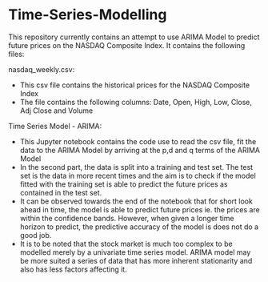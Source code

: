 # Time-Series-Modelling
This repository currently contains an attempt to use ARIMA Model to predict future prices on the NASDAQ Composite Index. It contains the following files:

nasdaq_weekly.csv:
- This csv file contains the historical prices for the NASDAQ Composite Index
- The file contains the following columns: Date, Open, High, Low, Close, Adj Close and Volume

Time Series Model - ARIMA:
- This Jupyter notebook contains the code use to read the csv file, fit the data to the ARIMA Model by arriving at the p,d and q terms of the ARIMA Model
- In the second part, the data is split into a training and test set. The test set is the data in more recent times and the aim is to check if the model fitted with the training set is able to predict the future prices as contained in the test set.
- It can be observed towards the end of the notebook that for short look ahead in time, the model is able to predict future prices ie. the prices are within the confidence bands. However, when given a longer time horizon to predict, the predictive accuracy of the model is does not do a good job.
- It is to be noted that the stock market is much too complex to be modelled merely by a univariate time series model. ARIMA model may be more suited a series of data that has more inherent stationarity and also has less factors affecting it.
